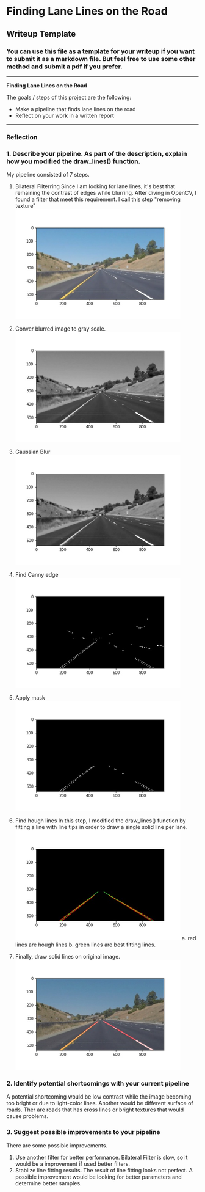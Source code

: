 # **Finding Lane Lines on the Road** 

## Writeup Template

### You can use this file as a template for your writeup if you want to submit it as a markdown file. But feel free to use some other method and submit a pdf if you prefer.

---

**Finding Lane Lines on the Road**

The goals / steps of this project are the following:
* Make a pipeline that finds lane lines on the road
* Reflect on your work in a written report


[//]: # (Image References)

[image1]: ./examples/grayscale.jpg "Grayscale"
[image_notexture]: ./test_images_output/whiteCarLaneSwitch.jpgnotexture.jpg
[image_gray]: ./test_images_output/whiteCarLaneSwitch.jpggray.jpg
[image_blur]: ./test_images_output/whiteCarLaneSwitch.jpgblur.jpg
[image_canny]: ./test_images_output/whiteCarLaneSwitch.jpgcanny.jpg
[image_mask]: ./test_images_output/whiteCarLaneSwitch.jpgmask.jpg
[image_hough]: ./test_images_output/whiteCarLaneSwitch.jpghough.jpg
[image_result]: ./test_images_output/whiteCarLaneSwitch.jpgresult.jpg

---

### Reflection

### 1. Describe your pipeline. As part of the description, explain how you modified the draw_lines() function.

My pipeline consisted of 7 steps.

1. Bilateral Filterring
Since I am looking for lane lines, it's best that remaining the contrast of edges while blurring.
After diving in OpenCV, I found a filter that meet this requirement. I call this step "removing texture"
![alt text][image_notexture]

2. Conver blurred image to gray scale.
![alt text][image_gray]

3. Gaussian Blur
![alt text][image_blur]

4. Find Canny edge
![alt text][image_canny]

5. Apply mask
![alt text][image_mask]

6. Find hough lines
In this step, I modified the draw_lines() function by fitting a line with line tips in order to draw a single solid line per lane.
![alt text][image_hough]
a. red lines are hough lines
b. green lines are best fitting lines.

7. Finally, draw solid lines on original image.
![alt text][image_result]



### 2. Identify potential shortcomings with your current pipeline

A potential shortcoming would be low contrast while the image becoming too bright or due to light-color lines.
Another would be different surface of roads. Ther are roads that has cross lines or bright textures that would cause problems.



### 3. Suggest possible improvements to your pipeline

There are some possible improvements.
1. Use another filter for better performance. Bilateral Filter is slow, so it would be a improvement if used better filters.
2. Stablize line fitting results. The result of line fitting looks not perfect. A possible improvement would be looking for better parameters and determine better samples.

